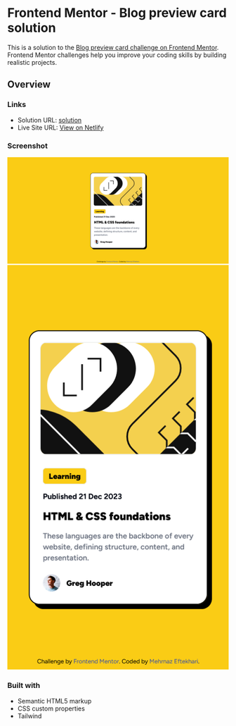 # Frontend Mentor - Blog preview card solution

This is a solution to the [Blog preview card challenge on Frontend Mentor](https://www.frontendmentor.io/challenges/blog-preview-card-ckPaj01IcS). Frontend Mentor challenges help you improve your coding skills by building realistic projects.

## Overview

### Links

- Solution URL: [solution](https://github.com/mehrnaz98/blog-preview-card.git)
- Live Site URL: [View on Netlify](https://magical-croissant-b53d81.netlify.app/)

### Screenshot

![](./assets/screenshots/Screenshot-1.png)
![](./assets/screenshots/Screenshot-2.png)

### Built with

- Semantic HTML5 markup
- CSS custom properties
- Tailwind
